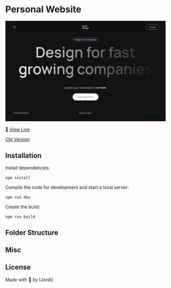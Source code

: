 # Personal Website

![Image Title](./public/assets/open-graph.png)

🚀 [View Live](https://freelance-website-git-new-style-version-jordiparadelos-projects.vercel.app/)

[Old Version](http://tympanus.net/Tutorials/LoopScrolling/)


## Installation

Install dependencies:

```
npm install
```

Compile the code for development and start a local server:

```
npm run dev
```

Create the build:

```
npm run build
```

## Folder Structure


## Misc


## License

Made with :blue_heart:  by [Jordi]
